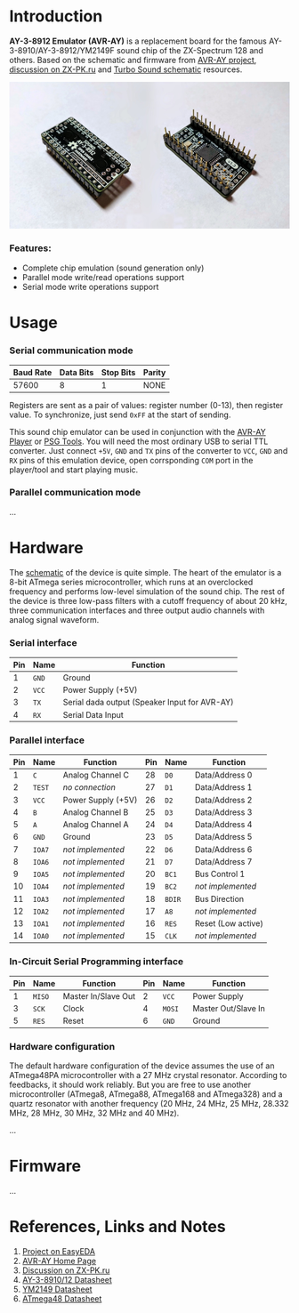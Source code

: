# Introduction

**AY-3-8912 Emulator (AVR-AY)** is a replacement board for the famous AY-3-8910/AY-3-8912/YM2149F sound chip of the ZX-Spectrum 128 and others. Based on the schematic and firmware from [AVR-AY project](https://www.avray.ru), [discussion on ZX-PK.ru](https://zx-pk.ru/threads/10510-emulyator-ay-8910-na-atmega.html) and [Turbo Sound schematic](https://github.com/andykarpov/turbosound28p) resources.

![Photo](/hardware/photo.jpg)

### Features:
- Complete chip emulation (sound generation only)
- Parallel mode write/read operations support
- Serial mode write operations support

# Usage

### Serial communication mode

Baud Rate|Data Bits|Stop Bits|Parity
-|-|-|-
57600|8|1|NONE

Registers are sent as a pair of values: register number (0-13), then register value. To synchronize, just send `0xFF` at the start of sending.

This sound chip emulator can be used in conjunction with the [AVR-AY Player](https://www.avray.ru/avr-ay-player) or [PSG Tools](https://github.com/Yevgeniy-Olexandrenko/psg-tools). You will need the most ordinary USB to serial TTL converter. Just connect `+5V`, `GND` and `TX` pins of the converter to `VCC`, `GND` and `RX` pins of this emulation device, open corrsponding `COM` port in the player/tool and start playing music.

### Parallel communication mode

...

# Hardware

The [schematic](/hardware/v1.3/AY-3-8912-Emulator-v1.3_Schematic.pdf) of the device is quite simple. The heart of the emulator is a 8-bit ATmega series microcontroller, which runs at an overclocked frequency and performs low-level simulation of the sound chip. The rest of the device is three low-pass filters with a cutoff frequency of about 20 kHz, three communication interfaces and three output audio channels with analog signal waveform.

### Serial interface

Pin|Name|Function
-|-|-
1|`GND`|Ground
2|`VCC`|Power Supply (+5V)
3|`TX`|Serial dada output (Speaker Input for AVR-AY)
4|`RX`|Serial Data Input

### Parallel interface

Pin|Name|Function|Pin|Name|Function
-|-|-|-|-|-
1|`C`|Analog Channel C|28|`D0`|Data/Address 0
2|`TEST`|*no connection*|27|`D1`|Data/Address 1
3|`VCC`|Power Supply (+5V)|26|`D2`|Data/Address 2
4|`B`|Analog Channel B|25|`D3`|Data/Address 3
5|`A`|Analog Channel A|24|`D4`|Data/Address 4
6|`GND`|Ground|23|`D5`|Data/Address 5
7|`IOA7`|*not implemented*|22|`D6`|Data/Address 6
8|`IOA6`|*not implemented*|21|`D7`|Data/Address 7
9|`IOA5`|*not implemented*|20|`BC1`|Bus Control 1
10|`IOA4`|*not implemented*|19|`BC2`|*not implemented*
11|`IOA3`|*not implemented*|18|`BDIR`|Bus Direction
12|`IOA2`|*not implemented*|17|`A8`|*not implemented*
13|`IOA1`|*not implemented*|16|`RES`|Reset (Low active)
14|`IOA0`|*not implemented*|15|`CLK`|*not implemented*

### In-Circuit Serial Programming interface

Pin|Name|Function|Pin|Name|Function
-|-|-|-|-|-
1|`MISO`|Master In/Slave Out|2|`VCC`|Power Supply
3|`SCK`|Clock|4|`MOSI`|Master Out/Slave In
5|`RES`|Reset|6|`GND`|Ground

### Hardware configuration

The default hardware configuration of the device assumes the use of an ATmega48PA microcontroller with a 27 MHz crystal resonator. According to feedbacks, it should work reliably. But you are free to use another microcontroller (ATmega8, ATmega88, ATmega168 and ATmega328) and a quartz resonator with another frequency (20 MHz, 24 MHz, 25 MHz, 28.332 MHz, 28 MHz, 30 MHz, 32 MHz and 40 MHz).

...

# Firmware

...

# References, Links and Notes

1. [Project on EasyEDA](https://easyeda.com/yevgeniy.olexandrenko/avr-ay)
2. [AVR-AY Home Page](https://www.avray.ru)
3. [Discussion on ZX-PK.ru](https://zx-pk.ru/threads/10510-emulyator-ay-8910-na-atmega.html)
4. [AY-3-8910/12 Datasheet](/datasheet/AY-3-8910-microchip.pdf)
5. [YM2149 Datasheet](/datasheet/ym2149-yamaha.pdf)
6. [ATmega48 Datasheet](/datasheet/ATmega48.pdf)
